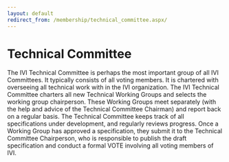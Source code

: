 ```yaml
---
layout: default
redirect_from: /membership/technical_committee.aspx/
---
```


# Technical Committee

The IVI Technical Committee is perhaps the most important group of all
IVI Committees. It typically consists of all voting members. It is
chartered with overseeing all technical work with in the IVI
organization. The IVI Technical Committee charters all new Technical
Working Groups and selects the working group chairperson. These Working
Groups meet separately (with the help and advice of the Technical
Committee Chairman) and report back on a regular basis. The Technical
Committee keeps track of all specifications under development, and
regularly reviews progress. Once a Working Group has approved a
specification, they submit it to the Technical Committee Chairperson,
who is responsible to publish the draft specification and conduct a
formal VOTE involving all voting members of IVI.

